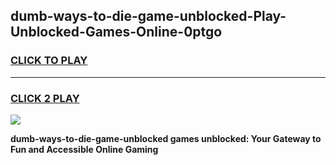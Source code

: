 
## dumb-ways-to-die-game-unblocked-Play-Unblocked-Games-Online-0ptgo
<h3>
<a href="https://premium76.site?title=dumb-ways-to-die-game-unblocked&ref=25A">CLICK TO PLAY</a></h3>
<hr>

<h3>
<a href="https://premium76.site?title=dumb-ways-to-die-game-unblocked&ref=25A">CLICK 2 PLAY</a>
  
</h3>

<a href="https://premium76.site?title=dumb-ways-to-die-game-unblocked&ref=25A"><img src="https://clearcache.store/games.png"></a>


**dumb-ways-to-die-game-unblocked games unblocked: Your Gateway to Fun and Accessible Online Gaming**
